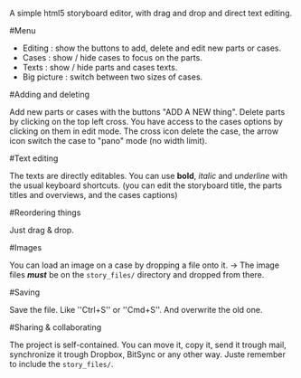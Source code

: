 A simple html5 storyboard editor, with drag and drop and direct text editing.


#Menu

- Editing : show the buttons to add, delete and edit new parts or cases.
- Cases : show / hide cases to focus on the parts.
- Texts : show / hide parts and cases texts.
- Big picture : switch between two sizes of cases.

#Adding and deleting

Add new parts or cases with the buttons "ADD A NEW thing".
Delete parts by clicking on the top left cross.
You have access to the cases options by clicking on them in edit mode.
The cross icon delete the case, the arrow icon switch the case to "pano" mode (no width limit).

#Text editing

The texts are directly editables. You can use **bold**, *italic* and _underline_ with the usual keyboard shortcuts.
(you can edit the storyboard title, the parts titles and overviews, and the cases captions)

#Reordering things

Just drag & drop.

#Images

You can load an image on a case by dropping a file onto it.
-> The image files _**must**_ be on the ``story_files/`` directory and dropped from there.

#Saving

Save the file. Like ''Ctrl+S'' or ''Cmd+S''. And overwrite the old one.

#Sharing & collaborating

The project is self-contained. You can move it, copy it, send it trough mail, synchronize it trough Dropbox, BitSync or any other way. Juste remember to include the ``story_files/``.